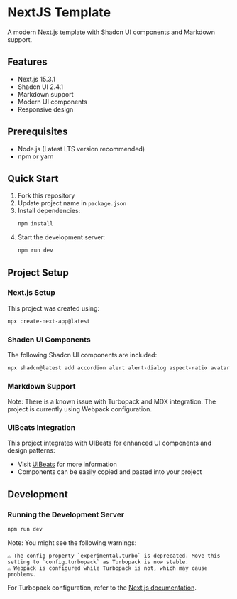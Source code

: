 # NextJS Template

A modern Next.js template with Shadcn UI components and Markdown support.

## Features

- Next.js 15.3.1
- Shadcn UI 2.4.1
- Markdown support
- Modern UI components
- Responsive design

## Prerequisites

- Node.js (Latest LTS version recommended)
- npm or yarn

## Quick Start

1. Fork this repository
2. Update project name in `package.json`
3. Install dependencies:
   ```bash
   npm install
   ```
4. Start the development server:
   ```bash
   npm run dev
   ```

## Project Setup

### Next.js Setup

This project was created using:

```bash
npx create-next-app@latest
```

### Shadcn UI Components

The following Shadcn UI components are included:

```bash
npx shadcn@latest add accordion alert alert-dialog aspect-ratio avatar badge breadcrumb button calendar card carousel chart checkbox collapsible command context-menu dialog drawer dropdown-menu form hover-card input input-otp label menubar navigation-menu pagination popover progress radio-group resizable scroll-area select separator sheet sidebar skeleton slider sonner switch table tabs textarea toggle toggle-group tooltip
```

### Markdown Support

Note: There is a known issue with Turbopack and MDX integration. The project is currently using Webpack configuration.

### UIBeats Integration

This project integrates with UIBeats for enhanced UI components and design patterns:

- Visit [UIBeats](https://www.uibeats.com/) for more information
- Components can be easily copied and pasted into your project

## Development

### Running the Development Server

```bash
npm run dev
```

Note: You might see the following warnings:

```
⚠ The config property `experimental.turbo` is deprecated. Move this setting to `config.turbopack` as Turbopack is now stable.
⚠ Webpack is configured while Turbopack is not, which may cause problems.
```

For Turbopack configuration, refer to the [Next.js documentation](https://nextjs.org/docs/app/api-reference/next-config-js/turbo).
